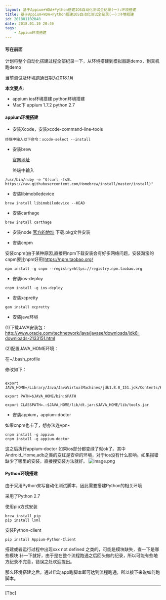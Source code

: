 ```yaml
---
layout: 基于Appium+WDA+Python搭建IOS自动化测试全纪录(一):环境搭建
title: 基于Appium+WDA+Python搭建IOS自动化测试全纪录(一):环境搭建
id: 201801102040
date: 2018.01.10 20:40
tags:
    - Appium环境搭建
---
```


#### 写在前面
计划将整个自动化搭建过程全部纪录一下，从环境搭建到模拟器跑demo，到真机跑demo  

当前测试及环境跑通日期为2018.1月

**本文要点:**
* appium ios环境搭建  python环境搭建
* Mac下 appium 1.7.2  python 2.7

#### appium环境搭建
* 安装Xcode，安装xcode-command-line-tools
```
终端中输入以下命令：xcode-select --install 
```
* 安装brew

    [官网地址](https://brew.sh/)

    终端中输入
```
/usr/bin/ruby -e "$(curl -fsSL https://raw.githubusercontent.com/Homebrew/install/master/install)"
```
* 安装libimobiledevice
```
brew install libimobiledevice --HEAD 
```
* 安装carthage
```
brew install carthage
```
* 安装node [官方的地址](https://nodejs.org/en/download/) 下载.pkg文件安装

* 安装cnpm

安装cnpm(由于某种原因,直接用npm下载安装会有好多网络问题，安装淘宝的cnpm要比npm好用)https://npm.taobao.org/

```
npm install -g cnpm --registry=https://registry.npm.taobao.org
```
* 安装ios-deploy
```
cnpm install -g ios-deploy
```
* 安装xcpretty
```
gem install xcpretty
```
* 安装java环境

(1)下载JAVA安装包：http://www.oracle.com/technetwork/java/javase/downloads/jdk8-downloads-2133151.html

(2)配置JAVA_HOME环境：

在~/.bash_profile

修改如下：
```

export JAVA_HOME=/Library/Java/JavaVirtualMachines/jdk1.8.0_151.jdk/Contents/Home   

export PATH=$JAVA_HOME/bin:$PATH 

export CLASSPATH=.:$JAVA_HOME/lib/dt.jar:$JAVA_HOME/lib/tools.jar
```
* 安装appium，appium-doctor

如果cnpm也卡了，想办法连vpn~
```
cnpm install -g appium
cnpm install -g appium-doctor
```
这之后执行appium-doctor
如果ios部分都变绿了就ok了。其中Android_Home,adb之类的变红是安卓的环境，对于ios没有什么影响。如果报错缺少了哪里的安装，直接搜安装方法就好。
![image.png](http://upload-images.jianshu.io/upload_images/1094385-fec7f2f94bbfc472.png?imageMogr2/auto-orient/strip%7CimageView2/2/w/1240)

#### Python环境搭建

由于采用Python来写自动化测试脚本，因此需要搭建Python的相关环境

采用了Python 2.7

使用pip方式安装
```
brew install pip
pip install lxml
```
安装Python-client
```
pip install Appium-Python-Client
```
搭建或者运行过程中出现xxx not defined  之类的，可能是模块缺失，查一下是哪些模块  补一下就好，由于是在整个流程跑通之后回头做的纪录，所以可能有些地方纪录不完善，错误之处欢迎提出。

那么环境搭建之后，通过启动app跑脚本即可达到流程跑通，所以接下来说如何跑脚本。

----
[Tbc]








 


